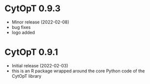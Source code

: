 # CytOpT 0.9.3  

* Minor release (2022-02-08)
* bug fixes
* logo added

# CytOpT 0.9.1

* Initial release (2022-02-03) 
* this is an R package wrapped around the core Python code of the CytOpT 
 library

